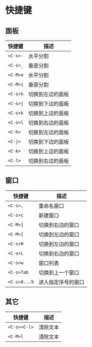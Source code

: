 # 快捷键

## 面板

| 快捷键   | 描述             | 
| -------- | ---------------- | 
| `<C-s>-` | 水平分割         |
| `<C-s>_` | 垂直分割         |
| `<C-M>o` | 水平分割         |
| `<C-M>i` | 垂直分割         |
| `<C-s>h` | 切换到左边的面板 |
| `<C-s>j` | 切换到下边的面板 |
| `<C-s>k` | 切换到上边的面板 |
| `<C-s>l` | 切换到右边的面板 |
| `<C-h>`  | 切换到左边的面板 |
| `<C-j>`  | 切换到下边的面板 |
| `<C-k>`  | 切换到上边的面板 |
| `<C-l>`  | 切换到右边的面板 |

## 窗口

| 快捷键       | 描述               |
| ------------ | ------------------ |
| `<C-s>,`     | 重命名窗口         |
| `<C-s>c`     | 新建窗口           |
| `<C-M>]`     | 切换到右边的窗口   |
| `<C-M>[`     | 切换到左边的窗口   |
| `<C-s>H`     | 切换到左边的窗口   |
| `<C-s>L`     | 切换到右边的窗口   |
| `<C-s>w`     | 窗口列表           |
| `<C-s>Tab`   | 切换到上一个窗口   |
| `<C-s>0...9` | 进入指定序号的窗口 |


## 其它

| 快捷键       | 描述     | 
| ------------ | -------- | 
| `<C-s><C-l>` | 清除文本 |
| `<C-M>l`     | 清除文本 |
